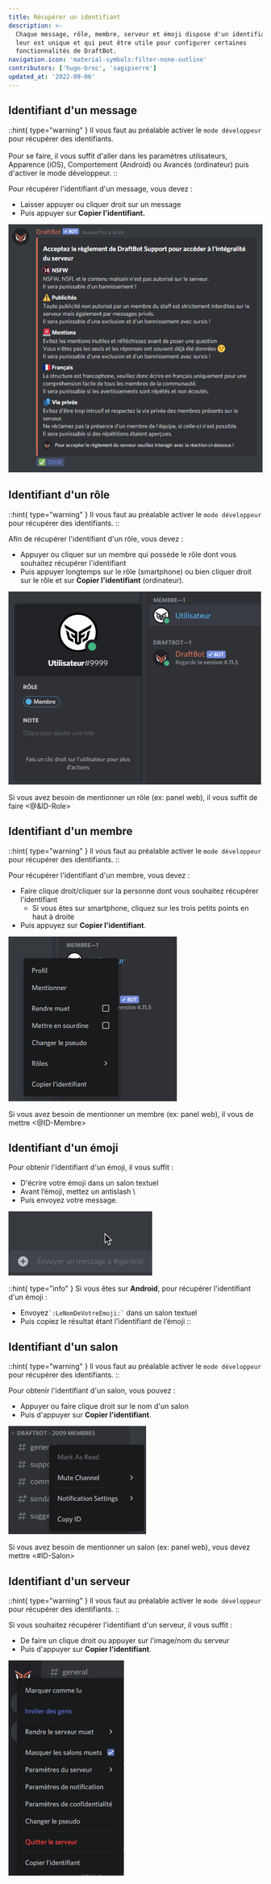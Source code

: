 ```yaml
---
title: Récupérer un identifiant
description: >-
  Chaque message, rôle, membre, serveur et émoji dispose d'un identifiant qui
  leur est unique et qui peut être utile pour configurer certaines
  fonctionnalités de DraftBot.
navigation.icon: 'material-symbols:filter-none-outline'
contributors: ['hugo-broc', 'sagipierre']
updated_at: '2022-09-06'
---
```


## Identifiant d'un message

::hint{ type="warning" }
Il vous faut au préalable activer le `mode développeur` pour récupérer des identifiants.\
\
Pour se faire, il vous suffit d'aller dans les paramètres utilisateurs, Apparence (iOS), Comportement (Android) ou Avancés (ordinateur) puis d'activer le mode développeur.
::

Pour récupérer l'identifiant d'un message, vous devez :&#x20;

* Laisser appuyer ou cliquer droit sur un message
* Puis appuyer sur **Copier l'identifiant.**

![Exemple de récupération sur ordinateur de l'identifiant d'un message](../assets/autres/message_id.gif)

## Identifiant d'un rôle

::hint{ type="warning" }
Il vous faut au préalable activer le `mode développeur` pour récupérer des identifiants.
::

Afin de récupérer l'identifiant d'un rôle, vous devez :

* Appuyer ou cliquer sur un membre qui possède le rôle dont vous souhaitez récupérer l'identifiant
* Puis appuyer longtemps sur le rôle (smartphone) ou bien cliquer droit sur le rôle et sur **Copier l'identifiant** (ordinateur).

![Exemple de récupération sur ordinateur de l'identifiant d'un rôle](../assets/autres/role_id.gif)

Si vous avez besoin de mentionner un rôle (ex: panel web), il vous suffit de faire <@\&ID-Role>

## Identifiant d'un membre

::hint{ type="warning" }
ll vous faut au préalable activer le `mode développeur` pour récupérer des identifiants.
::

Pour récupérer l'identifiant d'un membre, vous devez :

* Faire clique droit/cliquer sur la personne dont vous souhaitez récupérer l'identifiant
  * Si vous êtes sur smartphone, cliquez sur les trois petits points en haut à droite
* Puis appuyez sur **Copier l'identifiant**.

![Exemple de récupération sur ordinateur de l'identifiant d'un membre](../assets/autres/member_id.gif)

Si vous avez besoin de mentionner un membre (ex: panel web), il vous de mettre <@ID-Membre>

## Identifiant d'un émoji

Pour obtenir l'identifiant d'un émoji, il vous suffit :&#x20;

* D'écrire votre émoji dans un salon textuel
* Avant l’émoji, mettez un antislash \\
* Puis envoyez votre message.

![Exemple de récupération sur ordinateur de l'identifiant d'un émoji](../assets/autres/emoji_id.gif)

::hint{ type="info" }
Si vous êtes sur **Android**, pour récupérer l'identifiant d'un émoji :&#x20;

* Envoyez`` `:LeNomDeVotreEmoji:` `` dans un salon textuel
* Puis copiez le résultat étant l'identifiant de l’émoji
::

## Identifiant d'un salon

::hint{ type="warning" }
ll vous faut au préalable activer le `mode développeur` pour récupérer des identifiants.
::

Pour obtenir l'identifiant d'un salon, vous pouvez :&#x20;

* Appuyer ou faire clique droit sur le nom d'un salon
* Puis d'appuyer sur **Copier l'identifiant**.

![Exemple de récupération sur ordinateur de l'identifiant d'un salon](../assets/autres/channel_id.gif)

Si vous avez besoin de mentionner un salon (ex: panel web), vous devez mettre <#ID-Salon>

## Identifiant d'un serveur

::hint{ type="warning" }
ll vous faut au préalable activer le `mode développeur` pour récupérer des identifiants.
::

Si vous souhaitez récupérer l'identifiant d'un serveur, il vous suffit :

* De faire un clique droit ou appuyer sur l'image/nom du serveur
* Puis d'appuyer sur **Copier l'identifiant**.

![Exemple de récupération sur ordinateur de l'identifiant d'un serveur](../assets/autres/guild_id.gif)

